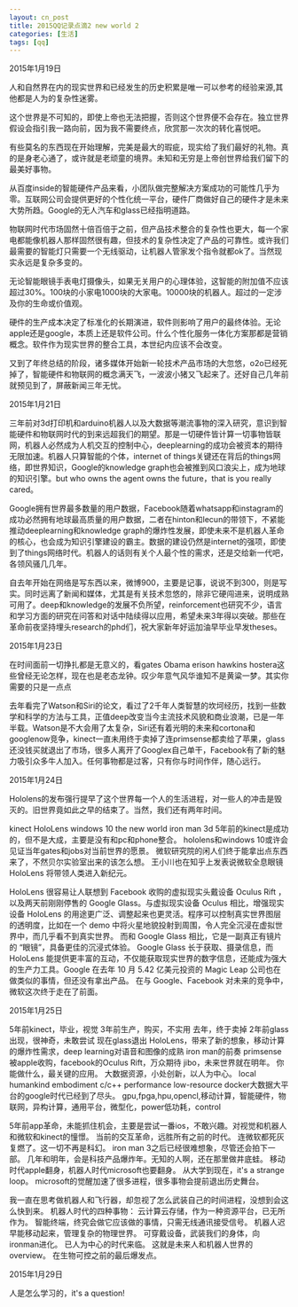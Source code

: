 ```yaml
---
layout: cn_post
title: 2015QQ记录点滴2 new world 2
categories: [生活]
tags: [qq]
---
```


2015年1月19日

人和自然界在内的现实世界和已经发生的历史积累是唯一可以参考的经验来源,其他都是人为的复杂性迷雾。

这个世界是不可知的，即使上帝也无法把握，否则这个世界便不会存在。独立世界假设会指引我一路向前，因为我不需要终点，欣赏那一次次的转化喜悦吧。

有些莫名的东西现在开始理解，完美是最大的瑕疵，现实给了我们最好的礼物。真的是身老心通了，或许就是老顽童的境界。未知和无穷是上帝创世界给我们留下的最美好事物。

从百度inside的智能硬件产品来看，小团队做完整解决方案成功的可能性几乎为零。互联网公司会提供更好的个性化统一平台，硬件厂商做好自己的硬件才是未来大势所趋。Google的无人汽车和glass已经指明道路。

物联网时代市场固然十倍百倍于之前，但产品技术整合的复杂性也更大，每一个家电都能像机器人那样固然很有趣，但技术的复杂性决定了产品的可靠性。或许我们最需要的智能灯只需要一个无线驱动，让机器人管家发个指令就都ok了。当然现实永远是复杂多变的。

无论智能眼镜手表电灯摄像头，如果无关用户的心理体验，这智能的附加值不应该超过30%。100块的小家电1000块的大家电。10000块的机器人。超过的一定涉及你的生命或价值观。

硬件的生产成本决定了标准化的长期演进，软件则影响了用户的最终体验。无论apple还是google，本质上还是软件公司。什么个性化服务一体化方案那都是营销概念。软件作为现实世界的整合工具，本世纪内应该不会改变。

又到了年终总结的阶段，诸多媒体开始新一轮技术产品市场的大忽悠，o2o已经死掉了，智能硬件和物联网的概念满天飞，一波波小猪又飞起来了。还好自己几年前就预见到了，屏蔽新闻三年无忧。

2015年1月21日

三年前对3d打印机和arduino机器人以及大数据等潮流事物的深入研究，意识到智能硬件和物联网时代的到来远超我们的期望。那是一切硬件皆计算一切事物皆联网，机器人必然成为人机交互的控制中心，deeplearning的成功会被资本的期待无限加速。机器人只算智能的个体，internet of things关键还在背后的things网络，即世界知识，Google的knowledge graph也会被推到风口浪尖上，成为地球的知识引擎。but who owns the agent owns the future，that is you really cared。

Google拥有世界最多数量的用户数据，Facebook随着whatsapp和instagram的成功必然拥有地球最高质量的用户数据，二者在hinton和lecun的带领下，不紧能推动deeplearning和knowledge graph的爆炸性发展，即使未来不是机器人革命的核心，也会成为知识引擎建设的霸主。数据的建设仍然是internet的强项，即使到了things网络时代。机器人的话则有关个人最个性的需求，还是交给新一代吧，各领风骚几几年。

自去年开始在网络是写东西以来，微博900，主要是记事，说说不到300，则是写实。同时远离了新闻和媒体，尤其是有关技术忽悠的，除非它硬闯进来，说明成熟可用了。deep和knowledge的发展不负所望，reinforcement也研究不少，语言和学习方面的研究在问答和对话中陆续得以应用，希望未来3年得以突破。那些在革命前夜坚持埋头research的phd们，祝大家新年好运加油早毕业早发theses。

2015年1月23日

在时间面前一切挣扎都是无意义的，看gates Obama erison hawkins hostera这些曾经无论怎样，现在也是老态龙钟。叹少年意气风华谁知不是黄粱一梦。其实你需要的只是一点点

去年看完了Watson和Siri的论文，看过了2千年人类智慧的坎坷经历，找到一些数学和科学的方法与工具，正值deep改变当今主流技术风貌和商业浪潮，已是一年半载。Watson是不大会用了太复杂，Siri还有着光明的未来和cortona和googlenow竞争，kinect一直未用终于卖掉了连primsense都卖给了苹果，glass还没钱买就退出了市场，很多人离开了Googlex自己单干，Facebook有了新的魅力吸引众多牛人加入。任何事物都是过客，只有你与时间作伴，随心远行。

2015年1月24日

Hololens的发布强行提早了这个世界每一个人的生活进程，对一些人的冲击是毁灭的。旧世界竟如此之早的结束了。当然，我们还有两年时间。

kinect HoloLens windows 10 the new world
iron man 3d
5年前的kinect是成功的，但不是大成，主要是没有和pc和phone整合。
hololens和windows 10或许会见证当年gates和jobs对当前世界的愿景。
微软研究院的闲人们终于能拿出点东西来了，不然贝尔实验室出来的该怎么想。
王小川也在知乎上发表说微软全息眼镜 HoloLens 将带领人类进入新纪元。

HoloLens 很容易让人联想到 Facebook 收购的虚拟现实头戴设备 Oculus Rift ，以及两天前刚刚停售的 Google Glass。与虚拟现实设备 Oculus 相比，增强现实设备 HoloLens 的用途更广泛、调整起来也更灵活。程序可以控制真实世界图层的透明度，比如在一个 demo 中将火星地貌投射到周围，令人完全沉浸在虚拟世界中，而几乎看不到真实世界。
而和 Google Glass 相比，它是一副真正有镜片的 “眼镜”，具备更佳的沉浸式体验。 Google Glass 长于获取、摄录信息，而 HoloLens 能提供更丰富的互动，不仅能获取现实世界的数字信息，还能成为强大的生产力工具。Google 在去年 10 月 5.42 亿美元投资的 Magic Leap 公司也在做类似的事情，但还没有拿出产品。
 在与 Google、Facebook 对未来的竞争中，微软这次终于走在了前面。

2015年1月25日

5年前kinect，毕业，视觉 3年前生产，购买，不实用
去年，终于卖掉 2年前glass出现，很神奇，未敢尝试
现在glass退出 HoloLens，带来了新的想象，移动计算的爆炸性需求，deep learning对语音和图像的成熟
iron man的前奏
primsense被apple收购，facebook的Oculus Rift，万众期待 jibo，未来世界就在明年。
你能做什么，最关键的应用。
大数据资源，小处创新，以人为中心。
local humankind embodiment c/c++ performance low-resource
docker大数据大平台的google时代已经到了尽头。
gpu,fpga,hpu,opencl,移动计算，智能硬件，物联网，异构计算，通用平台，微型化，power低功耗，control

5年前app革命，未能抓住机会，主要是尝试一番ios，不敢兴趣。对视觉和机器人和微软和kinect的憧憬。
当前的交互革命，远胜所有之前的时代。
连微软都死灰复燃了。这一切不再是科幻。
iron man 3之后已经很难想象，尽管还会拍下一部。
几年和明年，会是科技产品爆炸年。无知的人啊，还在那里做井底蛙。
移动时代apple翻身，机器人时代microsoft也要翻身。
从大学到现在，it's a strange loop。
microsoft的觉醒加速了很多进程，很多事物会提前退出历史舞台。

我一直在思考做机器人和飞行器，却忽视了怎么武装自己的时间进程，没想到会这么快到来。
机器人时代的四种事物：
云计算云存储，作为一种资源平台，已无所作为。
智能终端，终究会做它应该做的事情，只需无线通讯接受信号。
机器人迟早能移动起来，管理复杂的物理世界。
可穿戴设备，武装我们的身体，向ironman进化。
已人为中心的时代来临。
这就是未来人和机器人世界的overview。
在生物可控之前的最后爆发点。

2015年1月29日

人是怎么学习的，it's a question!


